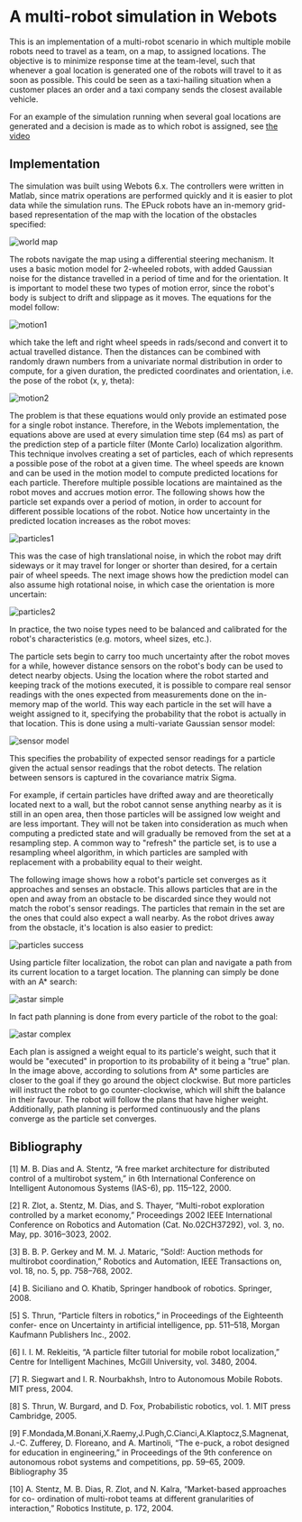 A multi-robot simulation in Webots
==================================

This is an implementation of a multi-robot scenario in which multiple mobile robots need to travel as a team, on a map, to assigned locations. The objective is to minimize response time at the team-level, such that whenever a goal location is generated one of the robots will travel to it as soon as possible. This could be seen as a taxi-hailing situation when a customer places an order and a taxi company sends the closest available vehicle.

For an example of the simulation running when several goal locations are generated and a decision is made as to which robot is assigned, see [the video](/videos/team1.avi)


Implementation
--------------
The simulation was built using Webots 6.x. The controllers were written in Matlab, since matrix operations are performed quickly and it is easier to plot data while the simulation runs. The EPuck robots have an in-memory grid-based representation of the map with the location of the obstacles specified:

![world map](images/worldmap.png)

The robots navigate the map using a differential steering mechanism. It uses a basic motion model for 2-wheeled robots, with added Gaussian noise for the distance travelled in a period of time and for the orientation. It is important to model these two types of motion error, since the robot's body is subject to drift and slippage as it moves. The equations for the model follow:

![motion1](images/motion1.png)

which take the left and right wheel speeds in rads/second and convert it to actual travelled distance. Then the distances can be combined with randomly drawn numbers from a univariate normal distribution in order to compute, for a given duration, the predicted coordinates and orientation, i.e. the pose of the robot (x, y, theta):

![motion2](images/motion2.png)

The problem is that these equations would only provide an estimated pose for a single robot instance. Therefore, in the Webots implementation, the equations above are used at every simulation time step (64 ms) as part of the prediction step of a particle filter (Monte Carlo) localization algorithm. This technique involves creating a set of particles, each of which represents a possible pose of the robot at a given time. The wheel speeds are known and can be used in the motion model to compute predicted locations for each particle. Therefore multiple possible locations are maintained as the robot moves and accrues motion error. The following shows how the particle set expands over a period of motion, in order to account for different possible locations of the robot. Notice how uncertainty in the predicted location increases as the robot moves:

![particles1](images/particles1.png)

This was the case of high translational noise, in which the robot may drift sideways or it may travel for longer or shorter than desired, for a certain pair of wheel speeds. The next image shows how the prediction model can also assume high rotational noise, in which case the orientation is more uncertain:

![particles2](images/particles2.png)

In practice, the two noise types need to be balanced and calibrated for the robot's characteristics (e.g. motors, wheel sizes, etc.).

The particle sets begin to carry too much uncertainty after the robot moves for a while, however distance sensors on the robot's body can be used to detect nearby objects. Using the location where the robot started and keeping track of the motions executed, it is possible to compare real sensor readings with the ones expected from measurements done on the in-memory map of the world. This way each particle in the set will have a weight assigned to it, specifying the probability that the robot is actually in that location. This is done using a multi-variate Gaussian sensor model:

![sensor model](images/sensormodel.png)

This specifies the probability of expected sensor readings for a particle given the actual sensor readings that the robot detects. The relation between sensors is captured in the covariance matrix Sigma.

For example, if certain particles have drifted away and are theoretically located next to a wall, but the robot cannot sense anything nearby as it is still in an open area, then those particles will be assigned low weight and are less important. They will not be taken into consideration as much when computing a predicted state and will gradually be removed from the set at a resampling step. A common way to "refresh" the particle set, is to use a resampling wheel algorithm, in which particles are sampled with replacement with a probability equal to their weight.

The following image shows how a robot's particle set converges as it approaches and senses an obstacle. This allows particles that are in the open and away from an obstacle to be discarded since they would not match the robot's sensor readings. The particles that remain in the set are the ones that could also expect a wall nearby. As the robot drives away from the obstacle, it's location is also easier to predict:

![particles success](images/particlessuccess.png)

Using particle filter localization, the robot can plan and navigate a path from its current location to a target location. The planning can simply be done with an A* search:

![astar simple](images/astarsimple.png)

In fact path planning is done from every particle of the robot to the goal:

![astar complex](images/astarparticles.png)

Each plan is assigned a weight equal to its particle's weight, such that it would be "executed" in proportion to its probability of it being a "true" plan. In the image above, according to solutions from A* some particles are closer to the goal if they go around the object clockwise. But more particles will instruct the robot to go counter-clockwise, which will shift the balance in their favour. The robot will follow the plans that have higher weight. Additionally, path planning is performed continuously and the plans converge as the particle set converges.

Bibliography
-------------

[1] M. B. Dias and A. Stentz, “A free market architecture for distributed control of a multirobot system,” in 6th International Conference on Intelligent Autonomous Systems (IAS-6), pp. 115–122, 2000.

[2] R. Zlot, a. Stentz, M. Dias, and S. Thayer, “Multi-robot exploration controlled by a market economy,” Proceedings 2002 IEEE International Conference on Robotics and Automation (Cat. No.02CH37292), vol. 3, no. May, pp. 3016–3023, 2002.

[3] B. B. P. Gerkey and M. M. J. Mataric, “Sold!: Auction methods for multirobot coordination,” Robotics and Automation, IEEE Transactions on, vol. 18, no. 5, pp. 758–768, 2002.

[4] B. Siciliano and O. Khatib, Springer handbook of robotics. Springer, 2008.

[5] S. Thrun, “Particle filters in robotics,” in Proceedings of the Eighteenth confer- ence on Uncertainty in artificial intelligence, pp. 511–518, Morgan Kaufmann Publishers Inc., 2002.

[6] I. I. M. Rekleitis, “A particle filter tutorial for mobile robot localization,” Centre for Intelligent Machines, McGill University, vol. 3480, 2004.

[7] R. Siegwart and I. R. Nourbakhsh, Intro to Autonomous Mobile Robots. MIT press, 2004.

[8] S. Thrun, W. Burgard, and D. Fox, Probabilistic robotics, vol. 1. MIT press Cambridge, 2005.

[9] F.Mondada,M.Bonani,X.Raemy,J.Pugh,C.Cianci,A.Klaptocz,S.Magnenat, J.-C. Zufferey, D. Floreano, and A. Martinoli, “The e-puck, a robot designed for education in engineering,” in Proceedings of the 9th conference on autonomous robot systems and competitions, pp. 59–65, 2009.
Bibliography 35

[10] A. Stentz, M. B. Dias, R. Zlot, and N. Kalra, “Market-based approaches for co- ordination of multi-robot teams at different granularities of interaction,” Robotics Institute, p. 172, 2004.

